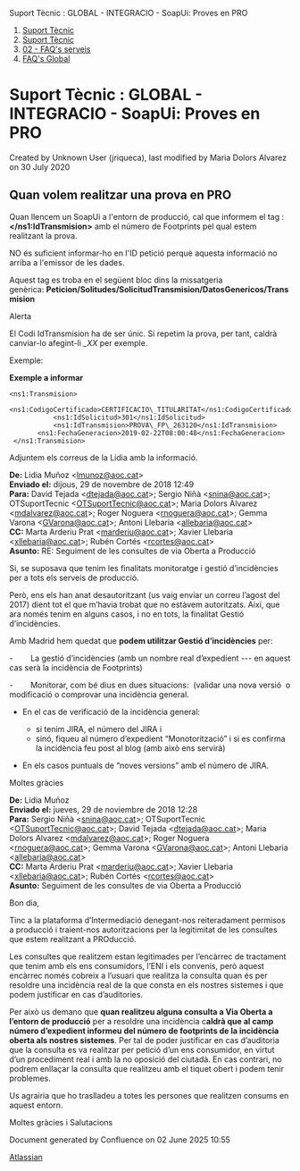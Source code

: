Suport Tècnic : GLOBAL - INTEGRACIO - SoapUi: Proves en PRO  

1.  [Suport Tècnic](index.html)
2.  [Suport Tècnic](13893782.html)
3.  [02 - FAQ's serveis](26313393.html)
4.  [FAQ's Global](28705585.html)

Suport Tècnic : GLOBAL - INTEGRACIO - SoapUi: Proves en PRO
===========================================================

Created by Unknown User (jriqueca), last modified by Maria Dolors Alvarez on 30 July 2020

Quan volem realitzar una prova en PRO
-------------------------------------

Quan llencem un SoapUi a l'entorn de producció, cal que informem el tag : **</ns1:IdTransmision>** amb el número de Footprints pel qual estem realitzant la prova.

NO és suficient informar-ho en l'ID petició perquè aquesta informació no arriba a l'emissor de les dades.

Aquest tag es troba en el següent bloc dins la missatgeria genèrica: **Peticion/Solitudes/SolicitudTransmision/DatosGenericos/Transmision**

Alerta

El Codi IdTransmision ha de ser únic. Si repetim la prova, per tant, caldrà canviar-lo afegint-li _\_XX_ per exemple.

Exemple:

**Exemple a informar**

	<ns1:Transmision>
           <ns1:CodigoCertificado>CERTIFICACIO\_TITULARITAT</ns1:CodigoCertificado>
               <ns1:IdSolicitud>301</ns1:IdSolicitud>
               <ns1:IdTransmision>PROVA\_FP\_263120</ns1:IdTransmision>
           <ns1:FechaGeneracion>2019-02-22T08:00:48</ns1:FechaGeneracion>
     </ns1:Transmision>

Adjuntem els correus de la Lidia amb la informació.

  

**De:** Lidia Muñoz <[lmunoz@aoc.cat](mailto:lmunoz@aoc.cat)\>  
**Enviado el:** dijous, 29 de novembre de 2018 12:49  
**Para:** David Tejada <[dtejada@aoc.cat](mailto:dtejada@aoc.cat)\>; Sergio Niñà <[snina@aoc.cat](mailto:snina@aoc.cat)\>; OTSuportTecnic <[OTSuportTecnic@aoc.cat](mailto:OTSuportTecnic@aoc.cat)\>; Maria Dolors Alvarez <[mdalvarez@aoc.cat](mailto:mdalvarez@aoc.cat)\>; Roger Noguera <[rnoguera@aoc.cat](mailto:rnoguera@aoc.cat)\>; Gemma Varona <[GVarona@aoc.cat](mailto:GVarona@aoc.cat)\>; Antoni Llebaria <[allebaria@aoc.cat](mailto:allebaria@aoc.cat)\>  
**CC:** Marta Arderiu Prat <[marderiu@aoc.cat](mailto:marderiu@aoc.cat)\>; Xavier Llebaria <[xllebaria@aoc.cat](mailto:xllebaria@aoc.cat)\>; Rubén Cortés <[rcortes@aoc.cat](mailto:rcortes@aoc.cat)\>  
**Asunto:** RE: Seguiment de les consultes de via Oberta a Producció

  

  

Si, se suposava que tenim les finalitats monitoratge i gestió d’incidències per a tots els serveis de producció.

Però, ens els han anat desautoritzant (us vaig enviar un correu l’agost del 2017) dient tot el que m’havia trobat que no estàvem autoritzats. Així, que ara només tenim en alguns casos, i no en tots, la finalitat Gestió d’incidències.

  

Amb Madrid hem quedat que **podem utilitzar Gestió d’incidències** per:

  

\-        La gestió d’incidències (amb un nombre real d’expedient --- en aquest cas serà la incidència de Footprints)

\-        Monitorar, com bé dius en dues situacions:  (validar una nova versió  o modificació o comprovar una incidència general.

*   En el cas de verificació de la incidència general:
    *   si tenim JIRA, el número del JIRA i
    *   sinó, fiqueu al número d’expedient “Monotorització” i si es confirma la incidència feu post al blog (amb això ens servirà)

  

*   En els casos puntuals de “noves versions” amb el número de JIRA.

  

Moltes gràcies

**De:** Lidia Muñoz  
**Enviado el:** jueves, 29 de noviembre de 2018 12:28  
**Para:** Sergio Niñà <[snina@aoc.cat](mailto:snina@aoc.cat)\>; OTSuportTecnic <[OTSuportTecnic@aoc.cat](mailto:OTSuportTecnic@aoc.cat)\>; David Tejada <[dtejada@aoc.cat](mailto:dtejada@aoc.cat)\>; Maria Dolors Alvarez <[mdalvarez@aoc.cat](mailto:mdalvarez@aoc.cat)\>; Roger Noguera <[rnoguera@aoc.cat](mailto:rnoguera@aoc.cat)\>; Gemma Varona <[GVarona@aoc.cat](mailto:GVarona@aoc.cat)\>; Antoni Llebaria <[allebaria@aoc.cat](mailto:allebaria@aoc.cat)\>  
**CC:** Marta Arderiu Prat <[marderiu@aoc.cat](mailto:marderiu@aoc.cat)\>; Xavier Llebaria <[xllebaria@aoc.cat](mailto:xllebaria@aoc.cat)\>; Rubén Cortés <[rcortes@aoc.cat](mailto:rcortes@aoc.cat)\>  
**Asunto:** Seguiment de les consultes de via Oberta a Producció

  

Bon dia,

  

Tinc a la plataforma d’Intermediació denegant-nos reiteradament permisos a producció i traient-nos autoritzacions per la legitimitat de les consultes que estem realitzant a PROducció.

Les consultes que realitzem estan legitimades per l’encàrrec de tractament que tenim amb els ens consumidors, l’ENI i els convenis, però aquest encàrrec només cobreix a l’usuari que realitza la consulta quan és per resoldre una incidència real de la que consta en els nostres sistemes i que podem justificar en cas d’auditories.

Per això us demano que **quan realitzeu alguna consulta a Via Oberta a l’entorn de producció** per a resoldre una incidència c**aldrà que al camp número d’expedient informeu del número de footprints de la incidència oberta als nostres sistemes**. Per tal de poder justificar en cas d’auditoria que la consulta es va realitzar per petició d’un ens consumidor, en virtut d’un procediment real i amb la no oposició del ciutadà. En cas contrari, no podrem enllaçar la consulta que realitzeu amb el tiquet obert i podem tenir problemes.

  

Us agrairia que ho traslladeu a totes les persones que realitzen consums en aquest entorn.

  

Moltes gràcies i Salutacions

Document generated by Confluence on 02 June 2025 10:55

[Atlassian](http://www.atlassian.com/)